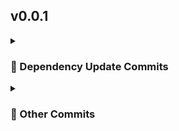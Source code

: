 ## v0.0.1
<details>
<summary><h3>🤖 Dependency Update Commits</h3></summary>

- fix(deps): update module github.com/pulumi/pulumi/sdk/v3 to v3.154.0 ([#929](https://github.com/andrzejressel/pulumi-gestalt/pull/929)) [16a9d39](https://github.com/andrzejressel/pulumi-gestalt/commit/16a9d39c27fcc03fc72470c8ab6eafb743c1134d)
- chore(deps): update rust crate tokio to v1.44.0 ([#928](https://github.com/andrzejressel/pulumi-gestalt/pull/928)) [6d80a30](https://github.com/andrzejressel/pulumi-gestalt/commit/6d80a30158c8882b7a2521c31e7f0969b73d67e1)
- chore(deps): update wasm-tools to v0.227.1 ([#927](https://github.com/andrzejressel/pulumi-gestalt/pull/927)) [13d5800](https://github.com/andrzejressel/pulumi-gestalt/commit/13d58007f175195a02f217ab21a39ceaec5503e0)
- chore(deps): update rust crate wat to v1.227.1 ([#926](https://github.com/andrzejressel/pulumi-gestalt/pull/926)) [63dd9b2](https://github.com/andrzejressel/pulumi-gestalt/commit/63dd9b2f57d75f3ce65789d880ce3786d71414bf)
- chore(deps): update github/codeql-action digest to 6bb031a ([#925](https://github.com/andrzejressel/pulumi-gestalt/pull/925)) [f3a62fe](https://github.com/andrzejressel/pulumi-gestalt/commit/f3a62fe97d2f1671a824366ab9d04f4a9791b5f6)
- chore(deps): update rust crate wit-bindgen to 0.40.0 ([#920](https://github.com/andrzejressel/pulumi-gestalt/pull/920)) [1dcd4af](https://github.com/andrzejressel/pulumi-gestalt/commit/1dcd4afbc0add5bb154d730c441fa4d11783b6d1)
- Bump ring from 0.17.8 to 0.17.13 ([#924](https://github.com/andrzejressel/pulumi-gestalt/pull/924)) [2f3c27e](https://github.com/andrzejressel/pulumi-gestalt/commit/2f3c27e7bbee80dc196a7e49bc6532517477de16)
- chore(deps): update rust crate tempfile to v3.18.0 ([#919](https://github.com/andrzejressel/pulumi-gestalt/pull/919)) [0019343](https://github.com/andrzejressel/pulumi-gestalt/commit/0019343b696243845bb058fdc6e7d4b7d231ee96)
- chore(deps): update rust crate bon to v3.4.0 ([#917](https://github.com/andrzejressel/pulumi-gestalt/pull/917)) [0686aad](https://github.com/andrzejressel/pulumi-gestalt/commit/0686aada04c4f58ef9a330953b2eb7eba7b03a07)
- chore(deps): pin dependencies ([#915](https://github.com/andrzejressel/pulumi-gestalt/pull/915)) [605581e](https://github.com/andrzejressel/pulumi-gestalt/commit/605581e731a494be8bc772c4dbb35bcde05de2b4)
- Bump openssl from 0.10.68 to 0.10.71 ([#910](https://github.com/andrzejressel/pulumi-gestalt/pull/910)) [6811100](https://github.com/andrzejressel/pulumi-gestalt/commit/6811100fb005a30403cd7a50d076643f17b8aa17)
- chore(deps): update wasm-tools to 0.227.0 ([#907](https://github.com/andrzejressel/pulumi-gestalt/pull/907)) [87f781c](https://github.com/andrzejressel/pulumi-gestalt/commit/87f781c2fe3cd71c73a342478532dc8a124dfb51)
- chore(deps): update rust crate wat to v1.227.0 ([#906](https://github.com/andrzejressel/pulumi-gestalt/pull/906)) [b395316](https://github.com/andrzejressel/pulumi-gestalt/commit/b3953161e2c6aa0d85f5b05b1c1fc6a4037a0b46)
- fix(deps): update module google.golang.org/grpc to v1.71.0 ([#900](https://github.com/andrzejressel/pulumi-gestalt/pull/900)) [1bfb706](https://github.com/andrzejressel/pulumi-gestalt/commit/1bfb7065f5bb00ac7e919173cc95cf0a37258ddc)
- chore(deps): update dependency go to v1.24.1 ([#899](https://github.com/andrzejressel/pulumi-gestalt/pull/899)) [a418a62](https://github.com/andrzejressel/pulumi-gestalt/commit/a418a62adbd181df4b38224b11a1f826a7325fd3)
- chore(deps): update rust crate prettyplease to v0.2.30 ([#894](https://github.com/andrzejressel/pulumi-gestalt/pull/894)) [8f03986](https://github.com/andrzejressel/pulumi-gestalt/commit/8f039862839bd6d1e69ca7ead6e1b5c26511bc8b)
- chore(deps): update squidfunk/mkdocs-material docker tag to v9.6.7 ([#884](https://github.com/andrzejressel/pulumi-gestalt/pull/884)) [8e45b6e](https://github.com/andrzejressel/pulumi-gestalt/commit/8e45b6e2cf48d6f308465adc32a7b75d094ca5aa)
- chore(deps): update rust crate quote to v1.0.39 ([#881](https://github.com/andrzejressel/pulumi-gestalt/pull/881)) [59c60bf](https://github.com/andrzejressel/pulumi-gestalt/commit/59c60bff40d7d7f883cee86de1d6684a321ecb0a)
- chore(deps): update rust crate syn to v2.0.99 ([#883](https://github.com/andrzejressel/pulumi-gestalt/pull/883)) [9d519c3](https://github.com/andrzejressel/pulumi-gestalt/commit/9d519c3061c3d5e7e15961bcbca52ff049c0d9b7)
- chore(deps): update rust crate serde_json to v1.0.140 ([#882](https://github.com/andrzejressel/pulumi-gestalt/pull/882)) [53bb41c](https://github.com/andrzejressel/pulumi-gestalt/commit/53bb41cfef34e9a747483204ed9bde81a02e512e)
- chore(deps): update rust crate proc-macro2 to v1.0.94 ([#880](https://github.com/andrzejressel/pulumi-gestalt/pull/880)) [b336ab9](https://github.com/andrzejressel/pulumi-gestalt/commit/b336ab90dbd42b1da6bdc07095b89919fd354fb6)
- chore(deps): update rust crate async-trait to v0.1.87 ([#879](https://github.com/andrzejressel/pulumi-gestalt/pull/879)) [b5899b7](https://github.com/andrzejressel/pulumi-gestalt/commit/b5899b7f941d9ab9b8bf86b7ad6dd7478892ba80)
- chore(deps): update rust crate anyhow to v1.0.97 ([#878](https://github.com/andrzejressel/pulumi-gestalt/pull/878)) [978bc31](https://github.com/andrzejressel/pulumi-gestalt/commit/978bc31e0966050de182ac35bcec12c0099e94e6)
- chore(deps): update dependency mkdocs-material to v9.6.7 ([#875](https://github.com/andrzejressel/pulumi-gestalt/pull/875)) [308ff49](https://github.com/andrzejressel/pulumi-gestalt/commit/308ff493450bbb0d3c792ab1487fe8cd148254b3)
- chore(deps): update squidfunk/mkdocs-material docker tag to v9.6.6 ([#873](https://github.com/andrzejressel/pulumi-gestalt/pull/873)) [6feab53](https://github.com/andrzejressel/pulumi-gestalt/commit/6feab53286737d1988a0a8fe4992eedf63de273a)
- chore(deps): update dependency mkdocs-material to v9.6.6 ([#874](https://github.com/andrzejressel/pulumi-gestalt/pull/874)) [63e39a1](https://github.com/andrzejressel/pulumi-gestalt/commit/63e39a1072bb3df853162e0f34e59bab9daf4ce8)
- fix(deps): update module github.com/pulumi/pulumi/sdk/v3 to v3.153.1 ([#851](https://github.com/andrzejressel/pulumi-gestalt/pull/851)) [0a9a39c](https://github.com/andrzejressel/pulumi-gestalt/commit/0a9a39c4fc3d087f1d7c63febd55331256404218)
- chore(deps): update actions/cache digest to d4323d4 ([#850](https://github.com/andrzejressel/pulumi-gestalt/pull/850)) [2ccd748](https://github.com/andrzejressel/pulumi-gestalt/commit/2ccd748eff92f7237a9e0a619e72b4279f957820)
- fix(deps): update module github.com/pulumi/pulumi/sdk/v3 to v3.153.0 ([#849](https://github.com/andrzejressel/pulumi-gestalt/pull/849)) [11797ff](https://github.com/andrzejressel/pulumi-gestalt/commit/11797ffba61f11fafdfa92ee3ed81caffa419584)
- chore(deps): update codecov/codecov-action digest to 0565863 ([#848](https://github.com/andrzejressel/pulumi-gestalt/pull/848)) [4e84c16](https://github.com/andrzejressel/pulumi-gestalt/commit/4e84c1690e60658683b299b8b64ac74b44500439)
- chore(deps): update rust crate convert_case to 0.8.0 ([#846](https://github.com/andrzejressel/pulumi-gestalt/pull/846)) [ac5ccba](https://github.com/andrzejressel/pulumi-gestalt/commit/ac5ccbad68d3eb6ce5e35d133b2b8702788782ec)
</details>

<details>
<summary><h3>📝 Other Commits</h3></summary>

- Update version to 0.0.1 [9415050](https://github.com/andrzejressel/pulumi-gestalt/commit/9415050669372d5d472347a05f27251ffca35816)
- Reset changelog ([#941](https://github.com/andrzejressel/pulumi-gestalt/pull/941)) [743e26e](https://github.com/andrzejressel/pulumi-gestalt/commit/743e26e49864e8ddf1a293517f63c5ab905981ec)
- Remove Cloudsmith ([#940](https://github.com/andrzejressel/pulumi-gestalt/pull/940)) [4176879](https://github.com/andrzejressel/pulumi-gestalt/commit/417687945c7e1d25532240d450249a0b406d5e52)
- Actually set 2024 as Rust version ([#938](https://github.com/andrzejressel/pulumi-gestalt/pull/938)) [d03ee63](https://github.com/andrzejressel/pulumi-gestalt/commit/d03ee632aaa8a05d66162b09f11975269eb8c83f)
- Release to this repository ([#937](https://github.com/andrzejressel/pulumi-gestalt/pull/937)) [d4aa24c](https://github.com/andrzejressel/pulumi-gestalt/commit/d4aa24c58b84a9db90a67c958ce4c37694ae660b)
- Describe mapping in Wasm ([#936](https://github.com/andrzejressel/pulumi-gestalt/pull/936)) [595e9d6](https://github.com/andrzejressel/pulumi-gestalt/commit/595e9d6bec9b92f8e7a63e72e5bc30b192c0348a)
- Deploy changelog in GitHub releases ([#934](https://github.com/andrzejressel/pulumi-gestalt/pull/934)) [9ae36bd](https://github.com/andrzejressel/pulumi-gestalt/commit/9ae36bd2a177e6f074bd0ec585843f7cdaf047b9)
- Deploy to crates.io ([#931](https://github.com/andrzejressel/pulumi-gestalt/pull/931)) [93a9241](https://github.com/andrzejressel/pulumi-gestalt/commit/93a924129d938aedd351a77d95edf92c7a91bcc5)
- Cleanup dependencies ([#933](https://github.com/andrzejressel/pulumi-gestalt/pull/933)) [98b5354](https://github.com/andrzejressel/pulumi-gestalt/commit/98b5354bab2e268098caa0830007521388488570)
- Update Rust edition to 2024 ([#930](https://github.com/andrzejressel/pulumi-gestalt/pull/930)) [29b75bb](https://github.com/andrzejressel/pulumi-gestalt/commit/29b75bbd6f144629afd9e6a471329a098a0d8c8d)
- Align C FFI with overview ([#922](https://github.com/andrzejressel/pulumi-gestalt/pull/922)) [c0e079d](https://github.com/andrzejressel/pulumi-gestalt/commit/c0e079d383ad710b4cecf475ab00d3f10f973c28)
- Hide Output::combine from docs ([#823](https://github.com/andrzejressel/pulumi-gestalt/pull/823)) [4fbc8cb](https://github.com/andrzejressel/pulumi-gestalt/commit/4fbc8cb3dbe4aee5094db61c40c0d7d944114a26)
- Docs for Just ([#918](https://github.com/andrzejressel/pulumi-gestalt/pull/918)) [c80b72d](https://github.com/andrzejressel/pulumi-gestalt/commit/c80b72da41dfe7c106fa1b950fad8a7d8513434d)
- Treat dependabot commits as dependency updates ([#914](https://github.com/andrzejressel/pulumi-gestalt/pull/914)) [1a84b64](https://github.com/andrzejressel/pulumi-gestalt/commit/1a84b647bb4f9ab792f75b25edd69072997393cb)
- Align Rust with overview ([#912](https://github.com/andrzejressel/pulumi-gestalt/pull/912)) [8cd66ef](https://github.com/andrzejressel/pulumi-gestalt/commit/8cd66efd7d76993601eedffd183661224bdf870b)
- Create codeql.yml ([#913](https://github.com/andrzejressel/pulumi-gestalt/pull/913)) [01159b8](https://github.com/andrzejressel/pulumi-gestalt/commit/01159b81bbdbb300168ab9e4d325b85f4c965226)
- codecov.yml ([#909](https://github.com/andrzejressel/pulumi-gestalt/pull/909)) [89b1031](https://github.com/andrzejressel/pulumi-gestalt/commit/89b10316dc7c9eb8981d7e0b7640225fbd9df95d)
- Align Wasm with overview docs ([#901](https://github.com/andrzejressel/pulumi-gestalt/pull/901)) [88deecc](https://github.com/andrzejressel/pulumi-gestalt/commit/88deecccf804d7842b53a9b8caefacd5de1ed0ec)
- Remove codecov token ([#892](https://github.com/andrzejressel/pulumi-gestalt/pull/892)) [316d52c](https://github.com/andrzejressel/pulumi-gestalt/commit/316d52cbc773c2a1e9a4b581700f755bf48c23b8)
- Fix warnings ([#893](https://github.com/andrzejressel/pulumi-gestalt/pull/893)) [dd15ec2](https://github.com/andrzejressel/pulumi-gestalt/commit/dd15ec22b6de114e93b3c4a9be96cca700574b82)
- Changelog - rework raw commit sections ([#891](https://github.com/andrzejressel/pulumi-gestalt/pull/891)) [e5f898d](https://github.com/andrzejressel/pulumi-gestalt/commit/e5f898d1ba34364412612754341a6b3a4cc0e2a2)
- Set prConcurrentLimit and prHourlyLimit for renovate ([#890](https://github.com/andrzejressel/pulumi-gestalt/pull/890)) [b5b1788](https://github.com/andrzejressel/pulumi-gestalt/commit/b5b1788794945303d515d9b8bc66042b2ad70416)
- Add mkdocs material pip and docker into single renovate group ([#889](https://github.com/andrzejressel/pulumi-gestalt/pull/889)) [ac08d30](https://github.com/andrzejressel/pulumi-gestalt/commit/ac08d3092deb5e8218fd5852716b31f243d72d1c)
- Update docker-compose to use mkdocs image ([#888](https://github.com/andrzejressel/pulumi-gestalt/pull/888)) [5fb9738](https://github.com/andrzejressel/pulumi-gestalt/commit/5fb9738bed409c732ffb699a84d1b45a2ba25e1f)
- Create Dockerfile and docker-compose for docs ([#872](https://github.com/andrzejressel/pulumi-gestalt/pull/872)) [ed49cd7](https://github.com/andrzejressel/pulumi-gestalt/commit/ed49cd7a08246abbc174e6161d53cdb344758980)
- Add pr and commit for changelog elements ([#871](https://github.com/andrzejressel/pulumi-gestalt/pull/871)) [89c7c3c](https://github.com/andrzejressel/pulumi-gestalt/commit/89c7c3c67927702c06b2112206bd8f563c68078d)
- Convert hashes in commit name to links ([#870](https://github.com/andrzejressel/pulumi-gestalt/pull/870)) [043ea20](https://github.com/andrzejressel/pulumi-gestalt/commit/043ea20b1c3a3961d93dbff7bddb4e89b49b49fd)
- Add ReadTheDocs status badge ([#868](https://github.com/andrzejressel/pulumi-gestalt/pull/868)) [75ecc78](https://github.com/andrzejressel/pulumi-gestalt/commit/75ecc78e3c02f4186ffd613db72216c20b4e8c24)
- Restore version to 0.0.0-DEV [5ecc4e0](https://github.com/andrzejressel/pulumi-gestalt/commit/5ecc4e06a2a9f2c270e2d7419434165cb4f4681f)
- Release v0.0.1 [db600a7](https://github.com/andrzejressel/pulumi-gestalt/commit/db600a7eecd47b6fcd0e15afd1e296c11f93225f)
- Update changelog for version 0.0.1 [f589fa6](https://github.com/andrzejressel/pulumi-gestalt/commit/f589fa6b2bdc2ab18a6b0388127a7986e0e78664)
- Update version to 0.0.1 [6280c1c](https://github.com/andrzejressel/pulumi-gestalt/commit/6280c1cdefc2342b1d7e853ac521c43504c03c2f)
- ReadTheDocs ([#865](https://github.com/andrzejressel/pulumi-gestalt/pull/865)) [7aba63e](https://github.com/andrzejressel/pulumi-gestalt/commit/7aba63efc83235a1f6d8085dee5c7146132daab5)
- Remove empty unreleased section from changelog ([#864](https://github.com/andrzejressel/pulumi-gestalt/pull/864)) [f79c326](https://github.com/andrzejressel/pulumi-gestalt/commit/f79c3265100fa3efb3e3312382ca274cd10eff1c)
- Changelog dry run ([#859](https://github.com/andrzejressel/pulumi-gestalt/pull/859)) [e6842a7](https://github.com/andrzejressel/pulumi-gestalt/commit/e6842a76c0e2a3aed941072004121f43830ff533)
- Generate changelog for docs ([#861](https://github.com/andrzejressel/pulumi-gestalt/pull/861)) [d0c0550](https://github.com/andrzejressel/pulumi-gestalt/commit/d0c055067850c36daeb654d7213bc8514846e4a6)
- Remove rustdoc mkdocs workaround ([#863](https://github.com/andrzejressel/pulumi-gestalt/pull/863)) [bb032fb](https://github.com/andrzejressel/pulumi-gestalt/commit/bb032fba816b507e1fbb9bd4a49f10007e4f6b32)
- Use yamls from unreleased directory ([#860](https://github.com/andrzejressel/pulumi-gestalt/pull/860)) [e72eb35](https://github.com/andrzejressel/pulumi-gestalt/commit/e72eb351bd5d1ed58ec5344956f46a9731cdf405)
- Remove v from version in changelog ([#857](https://github.com/andrzejressel/pulumi-gestalt/pull/857)) [b362b3f](https://github.com/andrzejressel/pulumi-gestalt/commit/b362b3f49cfadae71cbaa83a4d57b9261d7c98d2)
- Changelog generator ([#847](https://github.com/andrzejressel/pulumi-gestalt/pull/847)) [329d8f9](https://github.com/andrzejressel/pulumi-gestalt/commit/329d8f9a2e30b699fdf4024285f1f3bbd32ecf49)
</details>

